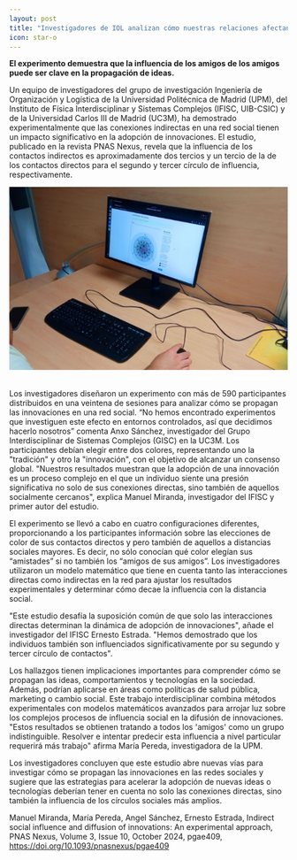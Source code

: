 ```yaml
---
layout: post
title: "Investigadores de IOL analizan cómo nuestras relaciones afectan a la adopción de innovaciones"
icon: star-o
---
```


**El experimento demuestra que la influencia de los amigos de los amigos puede ser clave en la propagación de ideas.**

Un equipo de investigadores del grupo de investigación Ingeniería de Organización y Logística de la Universidad Politécnica de Madrid (UPM), del Instituto de Física Interdisciplinar y Sistemas Complejos (IFISC, UIB-CSIC) y de la Universidad Carlos III de Madrid (UC3M), ha demostrado experimentalmente que las conexiones indirectas en una red social tienen un impacto significativo en la adopción de innovaciones. El estudio, publicado en la revista PNAS Nexus, revela que la influencia de los contactos indirectos es aproximadamente dos tercios y un tercio de la de los contactos directos para el segundo y tercer círculo de influencia, respectivamente.


<p align="justify">
<center> <img src="/img/projects_imgs/peerpre_imagen.jpeg" width="800"/> </center>

<br>
<p align="justify">

Los investigadores diseñaron un experimento con más de 590 participantes distribuidos en una veintena de sesiones para analizar cómo se propagan las innovaciones en una red social. “No hemos encontrado experimentos que investiguen este efecto en entornos controlados, así que decidimos hacerlo nosotros” comenta Anxo Sánchez, investigador del Grupo Interdisciplinar de Sistemas Complejos (GISC) en la UC3M. Los participantes debían elegir entre dos colores, representando uno la "tradición" y otro la "innovación", con el objetivo de alcanzar un consenso global. "Nuestros resultados muestran que la adopción de una innovación es un proceso complejo en el que un individuo siente una presión significativa no solo de sus conexiones directas, sino también de aquellos socialmente cercanos", explica Manuel Miranda, investigador del IFISC y primer autor del estudio.

El experimento se llevó a cabo en cuatro configuraciones diferentes, proporcionando a los participantes información sobre las elecciones de color de sus contactos directos y pero también de aquellos a distancias sociales mayores. Es decir, no sólo conocían qué color elegían sus “amistades” si no también los “amigos de sus amigos”. Los investigadores utilizaron un modelo matemático que tiene en cuenta tanto las interacciones directas como indirectas en la red para ajustar los resultados experimentales y determinar cómo decae la influencia con la distancia social.

"Este estudio desafía la suposición común de que solo las interacciones directas determinan la dinámica de adopción de innovaciones", añade el investigador del IFISC Ernesto Estrada. "Hemos demostrado que los individuos también son influenciados significativamente por su segundo y tercer círculo de contactos".

Los hallazgos tienen implicaciones importantes para comprender cómo se propagan las ideas, comportamientos y tecnologías en la sociedad. Además, podrían aplicarse en áreas como políticas de salud pública, marketing o cambio social. Este trabajo interdisciplinar combina métodos experimentales con modelos matemáticos avanzados para arrojar luz sobre los complejos procesos de influencia social en la difusión de innovaciones. "Estos resultados se obtienen tratando a todos los 'amigos' como un grupo indistinguible. Resolver e intentar predecir esta influencia a nivel particular requerirá más trabajo" afirma María Pereda, investigadora de la UPM. 

Los investigadores concluyen que este estudio abre nuevas vías para investigar cómo se propagan las innovaciones en las redes sociales y sugiere que las estrategias para acelerar la adopción de nuevas ideas o tecnologías deberían tener en cuenta no solo las conexiones directas, sino también la influencia de los círculos sociales más amplios.

Manuel Miranda, María Pereda, Angel Sánchez, Ernesto Estrada, Indirect social influence and diffusion of innovations: An experimental approach, PNAS Nexus, Volume 3, Issue 10, October 2024, pgae409, https://doi.org/10.1093/pnasnexus/pgae409

